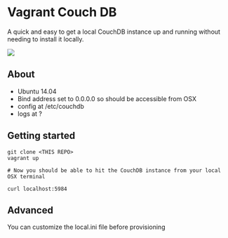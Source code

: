 # Vagrant Couch DB

A quick and easy to get a local CouchDB instance up and running without needing to install it locally.

![](https://raw.githubusercontent.com/owainlewis/vagrant-couchdb/master/resource/preview.png)

## About

+ Ubuntu 14.04
+ Bind address set to 0.0.0.0 so should be accessible from OSX
+ config at /etc/couchdb
+ logs at ?

## Getting started

```
git clone <THIS REPO>
vagrant up

# Now you should be able to hit the CouchDB instance from your local OSX terminal

curl localhost:5984

```

## Advanced

You can customize the local.ini file before provisioning
